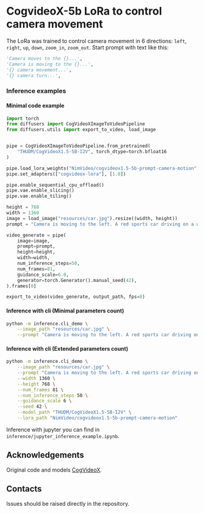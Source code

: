 # CogvideoX-5b LoRa to control camera movement

The LoRa was trained to control camera movement in 6 directions: `left`, `right`, `up`, `down`, `zoom_in`, `zoom_out`.
Start prompt with text like this:
```python
'Сamera moves to the {}...',
'Сamera is moving to the {}...',
'{} camera movement...',
'{} camera turn...',
```

### Inference examples
#### Minimal code example
```python
import torch
from diffusers import CogVideoXImageToVideoPipeline
from diffusers.utils import export_to_video, load_image


pipe = CogVideoXImageToVideoPipeline.from_pretrained(
    "THUDM/CogVideoX1.5-5B-I2V", torch_dtype=torch.bfloat16
)

pipe.load_lora_weights("NimVideo/cogvideox1.5-5b-prompt-camera-motion", adapter_name="cogvideox-lora")
pipe.set_adapters(["cogvideox-lora"], [1.0])

pipe.enable_sequential_cpu_offload()
pipe.vae.enable_slicing()
pipe.vae.enable_tiling()

height = 768 
width = 1360
image = load_image("resources/car.jpg").resize((width, height))
prompt = "Camera is moving to the left. A red sports car driving on a winding road."

video_generate = pipe(
    image=image,
    prompt=prompt,
    height=height, 
    width=width, 
    num_inference_steps=50,  
    num_frames=81,  
    guidance_scale=6.0,
    generator=torch.Generator().manual_seed(42), 
).frames[0]

export_to_video(video_generate, output_path, fps=8)
```

#### Inference with cli (Minimal parameters count)
```bash
python -m inference.cli_demo \
    --image_path "resources/car.jpg" \
    --prompt "Camera is moving to the left. A red sports car driving on a winding road." 
```

#### Inference with cli (Extended parameters count)
```bash
python -m inference.cli_demo \
    --image_path "resources/car.jpg" \
    --prompt "Camera is moving to the left. A red sports car driving on a winding road." \
    --width 1360 \
    --height 768 \
    --num_frames 81 \
    --num_inference_steps 50 \
    --guidance_scale 6 \
    --seed 42 \
    --model_path "THUDM/CogVideoX1.5-5B-I2V" \
    --lora_path "NimVideo/cogvideox1.5-5b-prompt-camera-motion" 
```

Inference with jupyter you can find in `inference/jupyter_inference_example.ipynb`. 

## Acknowledgements
Original code and models [CogVideoX](https://github.com/THUDM/CogVideo/tree/main).  

## Contacts
<p>Issues should be raised directly in the repository.</p>